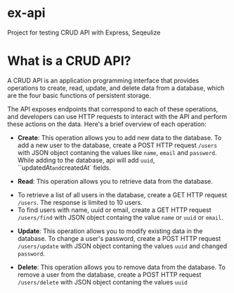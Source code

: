 # ex-api

Project for testing CRUD API with Express, Seqeulize

# What is a CRUD API?

A CRUD API is an application programming interface that provides operations to create, read, update, and delete data from a database, which are the four basic functions of persistent storage.

The API exposes endpoints that correspond to each of these operations, and developers can use HTTP requests to interact with the API and perform these actions on the data. Here's a brief overview of each operation:

- **Create**: This operation allows you to add new data to the database. To add a new user to the database, create a POST HTTP request `/users` with JSON object contaning the values like `name`, `email` and `password`. While adding to the database, api will add `uuid`, ``updatedAt` and `createdAt` fields.

- **Read**: This operation allows you to retrieve data from the database.

* To retrieve a list of all users in the database, create a GET HTTP request `/users`. The response is limited to 10 users.
* To find users with name, uuid or email, create a GET HTTP request `/users/find` with JSON object containg the value `name` or `uuid` or `email`.

- **Update**: This operation allows you to modify existing data in the database. To change a user's password, create a POST HTTP request `/users/update` with JSON object contaning the values `uuid` and changed `password`.

- **Delete**: This operation allows you to remove data from the database. To remove a user from the database, create a POST HTTP request `/users/delete` with JSON object contaning the values `uuid`
